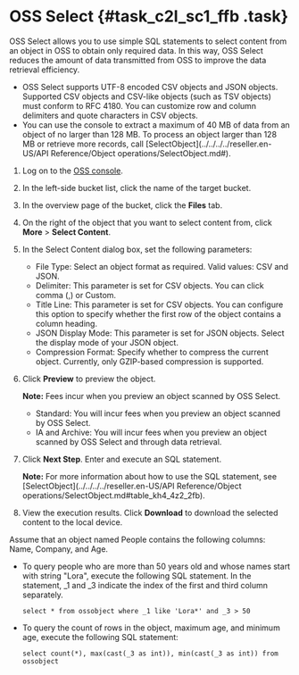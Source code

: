 # OSS Select {#task_c2l_sc1_ffb .task}

OSS Select allows you to use simple SQL statements to select content from an object in OSS to obtain only required data. In this way, OSS Select reduces the amount of data transmitted from OSS to improve the data retrieval efficiency.

-   OSS Select supports UTF-8 encoded CSV objects and JSON objects. Supported CSV objects and CSV-like objects \(such as TSV objects\) must conform to RFC 4180. You can customize row and column delimiters and quote characters in CSV objects.
-   You can use the console to extract a maximum of 40 MB of data from an object of no larger than 128 MB. To process an object larger than 128 MB or retrieve more records, call [SelectObject](../../../../reseller.en-US/API Reference/Object operations/SelectObject.md#).

1.  Log on to the [OSS console](https://partners-intl.console.aliyun.com/#/oss).
2.  In the left-side bucket list, click the name of the target bucket.
3.  In the overview page of the bucket, click the **Files** tab.
4.  On the right of the object that you want to select content from, click **More** \> **Select Content**.
5.  In the Select Content dialog box, set the following parameters: 
    -   File Type: Select an object format as required. Valid values: CSV and JSON.
    -   Delimiter: This parameter is set for CSV objects. You can click comma \(,\) or Custom.
    -   Title Line: This parameter is set for CSV objects. You can configure this option to specify whether the first row of the object contains a column heading.
    -   JSON Display Mode: This parameter is set for JSON objects. Select the display mode of your JSON object.
    -   Compression Format: Specify whether to compress the current object. Currently, only GZIP-based compression is supported.
6.  Click **Preview** to preview the object. 

    **Note:** Fees incur when you preview an object scanned by OSS Select.

    -   Standard: You will incur fees when you preview an object scanned by OSS Select.
    -   IA and Archive: You will incur fees when you preview an object scanned by OSS Select and through data retrieval.
7.  Click **Next Step**. Enter and execute an SQL statement. 

    **Note:** For more information about how to use the SQL statement, see [SelectObject](../../../../reseller.en-US/API Reference/Object operations/SelectObject.md#table_kh4_4z2_2fb).

8.  View the execution results. Click **Download** to download the selected content to the local device.

Assume that an object named People contains the following columns: Name, Company, and Age.

-   To query people who are more than 50 years old and whose names start with string "Lora", execute the following SQL statement. In the statement, \_1 and \_3 indicate the index of the first and third column separately.

    ``` {#codeblock_4ja_w9s_ovv}
    select * from ossobject where _1 like 'Lora*' and _3 > 50
    ```

-   To query the count of rows in the object, maximum age, and minimum age, execute the following SQL statement:

    ``` {#codeblock_otu_psk_y7o}
    select count(*), max(cast(_3 as int)), min(cast(_3 as int)) from ossobject
    ```


